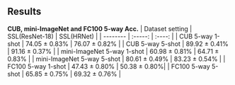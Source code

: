 ## Results

**CUB, mini-ImageNet and FC100 5-way Acc.**
| Dataset setting     | SSL(ResNet-18) |  SSL(HRNet) |
| --------     | :-----: | :----: |
| CUB 5-way 1-shot   | 74.05 ± 0.83%  | 76.07 ± 0.82% |
| CUB 5-way 5-shot   | 89.92 ± 0.41%  | 91.16 ± 0.37% |
| mini-ImageNet 5-way 1-shot   | 60.98 ± 0.81%  | 64.71 ± 0.83% |
| mini-ImageNet 5-way 5-shot   | 80.61 ± 0.49%  | 83.23 ± 0.54% |
| FC100 5-way 1-shot   | 47.43 ± 0.80%  | 50.38 ± 0.80%|
| FC100 5-way 5-shot   | 65.85 ± 0.75% | 69.32 ± 0.76% |
